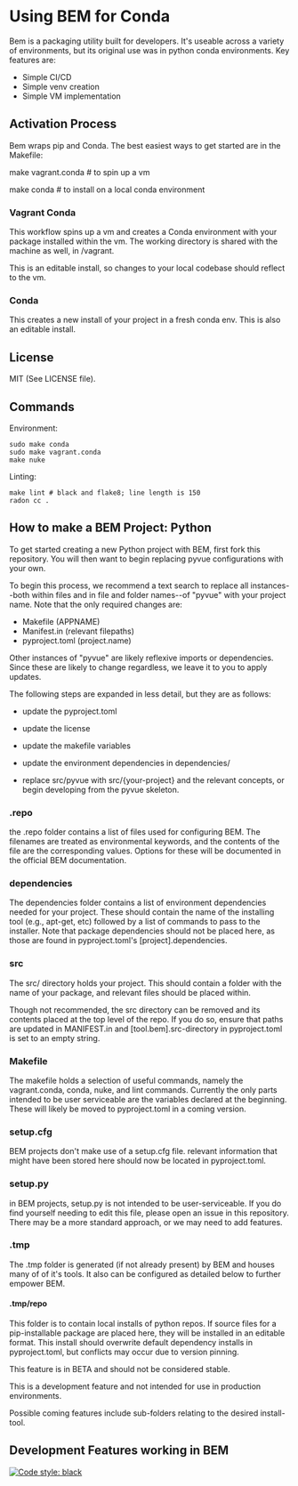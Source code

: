 # Using BEM for Conda

Bem is a packaging utility built for developers. It's useable across a variety of environments, but its original use was in python conda environments. Key features are:

 - Simple CI/CD
 - Simple venv creation
 - Simple VM implementation

## Activation Process

Bem wraps pip and Conda. The best easiest ways to get started are in the Makefile:

make vagrant.conda # to spin up a vm

make conda # to install on a local conda environment

### Vagrant Conda

This workflow spins up a vm and creates a Conda environment with your package installed within the vm. The working directory is shared with the machine as well, in /vagrant.

This is an editable install, so changes to your local codebase should reflect to the vm.

### Conda

This creates a new install of your project in a fresh conda env. This is also an editable install.

## License

MIT (See LICENSE file).

## Commands
Environment:
```
sudo make conda
sudo make vagrant.conda
make nuke
```
Linting:
```
make lint # black and flake8; line length is 150
radon cc .
```
## How to make a BEM Project: Python

To get started creating a new Python project with BEM, first fork this repository. You will then want to begin replacing pyvue configurations with your own.

To begin this process, we recommend a text search to replace all instances--both within files and in file and folder names--of "pyvue" with your project name. Note that the only required changes are:

 - Makefile (APPNAME)
 - Manifest.in (relevant filepaths)
 - pyproject.toml (project.name)

Other instances of "pyvue" are likely reflexive imports or dependencies. Since these are likely to change regardless, we leave it to you to apply updates.

The following steps are expanded in less detail, but they are as follows:

 - update the pyproject.toml

 - update the license

 - update the makefile variables

 - update the environment dependencies in dependencies/

 - replace src/pyvue with src/{your-project} and the relevant concepts, or begin developing from the pyvue skeleton.

### .repo

the .repo folder contains a list of files used for configuring BEM. The filenames are treated as environmental keywords, and the contents of the file are the corresponding values. Options for these will be documented in the official BEM documentation.

### dependencies

The dependencies folder contains a list of environment dependencies needed for your project. These should contain the name of the installing tool (e.g., apt-get, etc) followed by a list of commands to pass to the installer. Note that package dependencies should not be placed here, as those are found in pyproject.toml's \[project\].dependencies.

### src

The src/ directory holds your project. This should contain a folder with the name of your package, and relevant files should be placed within.

Though not recommended, the src directory can be removed and its contents placed at the top level of the repo. If you do so, ensure that paths are updated in MANIFEST.in and \[tool.bem\].src-directory in pyproject.toml is set to an empty string.

### Makefile

The makefile holds a selection of useful commands, namely the vagrant.conda, conda, nuke, and lint commands. Currently the only parts intended to be user serviceable are the variables declared at the beginning. These will likely be moved to pyproject.toml in a coming version.

### setup.cfg

BEM projects don't make use of a setup.cfg file. relevant information that might have been stored here should now be located in pyproject.toml.

### setup.py

in BEM projects, setup.py is not intended to be user-serviceable. If you do find yourself needing to edit this file, please open an issue in this repository. There may be a more standard approach, or we may need to add features.

### .tmp

The .tmp folder is generated (if not already present) by BEM and houses many of of it's tools. It also can be configured as detailed below to further empower BEM.

#### .tmp/repo

This folder is to contain local installs of python repos. If source files for a pip-installable package are placed here, they will be installed in an editable format. This install should overwrite default dependency installs in pyproject.toml, but conflicts may occur due to version pinning. 

This feature is in BETA and should not be considered stable.

This is a development feature and not intended for use in production environments.

Possible coming features include sub-folders relating to the desired install-tool. 

## Development Features working in BEM


[![Code style: black](https://img.shields.io/badge/code%20style-black-000000.svg)](https://github.com/psf/black)